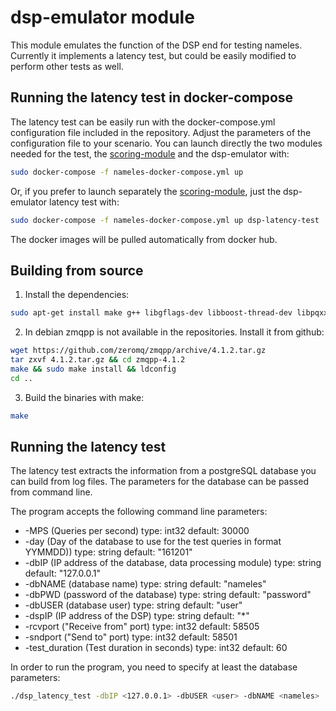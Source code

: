 # dsp-emulator module
This module emulates the function of the DSP end for testing nameles. Currently it implements a latency test, but could be easily modified to perform other tests as well. 

## Running the latency test in docker-compose

The latency test can be easily run with the docker-compose.yml configuration file included in the repository. Adjust the parameters of the configuration file to your scenario. You can launch directly the two modules needed for the test, the [scoring-module](https://github.com/Nameles-Org/scoring-module) and the dsp-emulator with:

```bash
sudo docker-compose -f nameles-docker-compose.yml up
```

Or, if you prefer to launch separately the [scoring-module](https://github.com/Nameles-Org/scoring-module), just the dsp-emulator latency test with:

```bash
sudo docker-compose -f nameles-docker-compose.yml up dsp-latency-test
```

The docker images will be pulled automatically from docker hub.

## Building from source

1. Install the dependencies:
  ```bash
  sudo apt-get install make g++ libgflags-dev libboost-thread-dev libpqxx-dev libzmq3-dev
  ```

2. In debian zmqpp is not available in the repositories. Install it from github:
  ```bash
  wget https://github.com/zeromq/zmqpp/archive/4.1.2.tar.gz
  tar zxvf 4.1.2.tar.gz && cd zmqpp-4.1.2
  make && sudo make install && ldconfig
  cd ..
```

3. Build the binaries with make:

  ```bash
  make
  ```

## Running the latency test

The latency test extracts the information from a postgreSQL database you can build from log files. The parameters for the database can be passed from command line.

The program accepts the following command line parameters:

  - -MPS (Queries per second) type: int32 default: 30000
  - -day (Day of the database to use for the test queries in format YYMMDD))
   type: string default: "161201"
  - -dbIP (IP address of the database, data processing module) type: string
   default: "127.0.0.1"
  - -dbNAME (database name) type: string default: "nameles"
  - -dbPWD (password of the database) type: string default: "password"
  - -dbUSER (database user) type: string default: "user"
  - -dspIP (IP address of the DSP) type: string default: "*"
  - -rcvport ("Receive from" port) type: int32 default: 58505
  - -sndport ("Send to" port) type: int32 default: 58501
  - -test_duration (Test duration in seconds) type: int32 default: 60

In order to run the program, you need to specify at least the database parameters:
```bash
./dsp_latency_test -dbIP <127.0.0.1> -dbUSER <user> -dbNAME <nameles>
```
